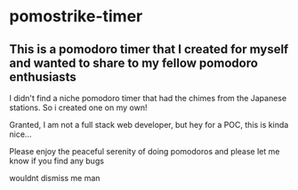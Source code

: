 # pomostrike-timer

## This is a pomodoro timer that I created for myself and wanted to share to my fellow pomodoro enthusiasts

I didn't find a niche pomodoro timer that had the chimes from the Japanese stations. So i created one on my own!

Granted, I am not a full stack web developer, but hey for a POC, this is kinda nice...

Please enjoy the peaceful serenity of doing pomodoros and please let me know if you find any bugs


wouldnt dismiss me man
